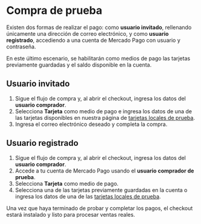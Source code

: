 # Compra de prueba

Existen dos formas de realizar el pago: como **usuario invitado**, rellenando únicamente una dirección de correo electrónico, y como **usuario registrado**, accediendo a una cuenta de Mercado Pago con usuario y contraseña.

En este último escenario, se habilitarán como medios de pago las tarjetas previamente guardadas y el saldo disponible en la cuenta.

## Usuario invitado

1. Sigue el flujo de compra y, al abrir el checkout, ingresa los datos del **usuario comprador**.
2. Selecciona **Tarjeta** como medio de pago e ingresa los datos de una de las tarjetas disponibles en nuestra página de [tarjetas locales de prueba](/developers/es/guides/additional-content/testing/test-cards).
3. Ingresa el correo electrónico deseado y completa la compra.

## Usuario registrado

1. Sigue el flujo de compra y, al abrir el checkout, ingresa los datos del **usuario comprador**.
2. Accede a tu cuenta de Mercado Pago usando el **usuario comprador de prueba**.
3. Selecciona **Tarjeta** como medio de pago.
4. Selecciona una de las tarjetas previamente guardadas en la cuenta o ingresa los datos de una de las [tarjetas locales de prueba](/developers/es/guides/additional-content/testing/test-cards).

Una vez que haya terminado de probar y completar los pagos, el checkout estará instalado y listo para procesar ventas reales.